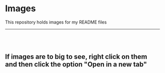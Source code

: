 # Images
This repository holds images for my README files

---
<br>
<br>

If images are to big to see, right click on them and then click the option "Open in a new tab"
---
